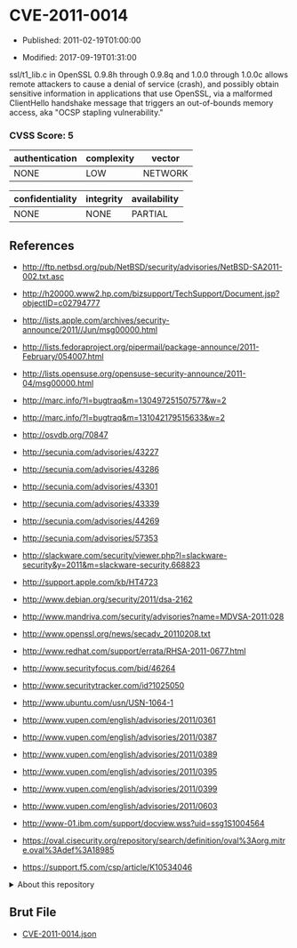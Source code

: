 # CVE-2011-0014

- Published: 2011-02-19T01:00:00

- Modified: 2017-09-19T01:31:00

ssl/t1_lib.c in OpenSSL 0.9.8h through 0.9.8q and 1.0.0 through 1.0.0c allows remote attackers to cause a denial of service (crash), and possibly obtain sensitive information in applications that use OpenSSL, via a malformed ClientHello handshake message that triggers an out-of-bounds memory access, aka "OCSP stapling vulnerability."

### CVSS Score: **5**

| authentication | complexity | vector |
| --- | --- | --- |
| NONE | LOW | NETWORK |

| confidentiality | integrity | availability |
| --- | --- | --- |
| NONE | NONE | PARTIAL |

## References

* http://ftp.netbsd.org/pub/NetBSD/security/advisories/NetBSD-SA2011-002.txt.asc

* http://h20000.www2.hp.com/bizsupport/TechSupport/Document.jsp?objectID=c02794777

* http://lists.apple.com/archives/security-announce/2011//Jun/msg00000.html

* http://lists.fedoraproject.org/pipermail/package-announce/2011-February/054007.html

* http://lists.opensuse.org/opensuse-security-announce/2011-04/msg00000.html

* http://marc.info/?l=bugtraq&m=130497251507577&w=2

* http://marc.info/?l=bugtraq&m=131042179515633&w=2

* http://osvdb.org/70847

* http://secunia.com/advisories/43227

* http://secunia.com/advisories/43286

* http://secunia.com/advisories/43301

* http://secunia.com/advisories/43339

* http://secunia.com/advisories/44269

* http://secunia.com/advisories/57353

* http://slackware.com/security/viewer.php?l=slackware-security&y=2011&m=slackware-security.668823

* http://support.apple.com/kb/HT4723

* http://www.debian.org/security/2011/dsa-2162

* http://www.mandriva.com/security/advisories?name=MDVSA-2011:028

* http://www.openssl.org/news/secadv_20110208.txt

* http://www.redhat.com/support/errata/RHSA-2011-0677.html

* http://www.securityfocus.com/bid/46264

* http://www.securitytracker.com/id?1025050

* http://www.ubuntu.com/usn/USN-1064-1

* http://www.vupen.com/english/advisories/2011/0361

* http://www.vupen.com/english/advisories/2011/0387

* http://www.vupen.com/english/advisories/2011/0389

* http://www.vupen.com/english/advisories/2011/0395

* http://www.vupen.com/english/advisories/2011/0399

* http://www.vupen.com/english/advisories/2011/0603

* http://www-01.ibm.com/support/docview.wss?uid=ssg1S1004564

* https://oval.cisecurity.org/repository/search/definition/oval%3Aorg.mitre.oval%3Adef%3A18985

* https://support.f5.com/csp/article/K10534046

<details>
<summary>About this repository</summary> 

  This repository is part of the project [Live Hack CVE](https://github.com/Live-Hack-CVE). Main website can be found [www.live-hack.org](https://www.live-hack.org) 
  
  Made by [Sn0wAlice](https://github.com/Sn0wAlice) for the people that care about security and need to have a feed of the latest CVEs. Hope you enjoy it, don't forget to star the repo and follow me on [Twitter](https://twitter.com/Sn0wAlice) and [Github](https://github.com/Sn0wAlice). And that is my [personnal website](https://www.alice-snow.me/)

  - [Home Page](https://github.com/Live-Hack-CVE)
  - [Framework](https://github.com/Live-Hack-CVE/cve-framework)
  - [CVE database](https://github.com/Live-Hack-CVE/full_database)
  - [Changelog](https://github.com/Live-Hack-CVE/Changelog)
</details>

## Brut File

* [CVE-2011-0014.json](https://raw.githubusercontent.com/Live-Hack-CVE/full_database/main/cves/2011/CVE-2011-0014.json)

